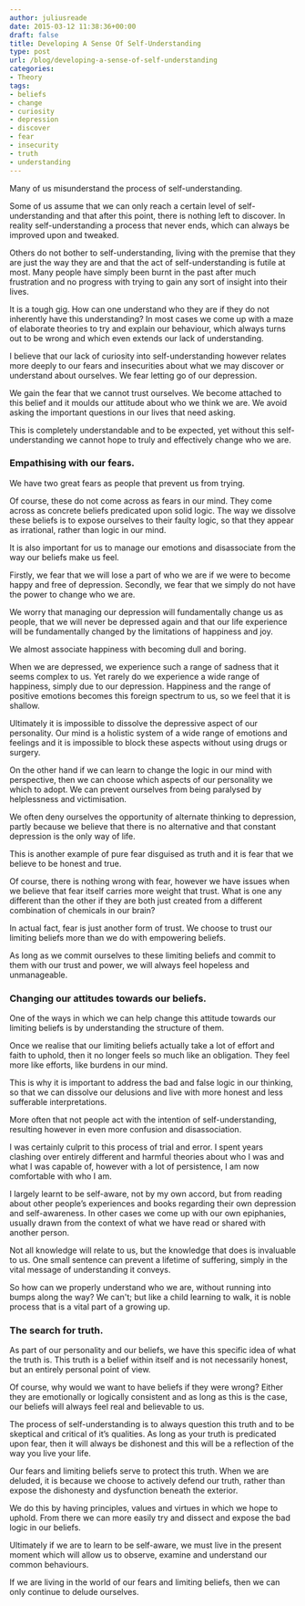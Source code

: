 ```yaml
---
author: juliusreade
date: 2015-03-12 11:38:36+00:00
draft: false
title: Developing A Sense Of Self-Understanding
type: post
url: /blog/developing-a-sense-of-self-understanding
categories:
- Theory
tags:
- beliefs
- change
- curiosity
- depression
- discover
- fear
- insecurity
- truth
- understanding
---
```


Many of us misunderstand the process of self-understanding.

Some of us assume that we can only reach a certain level of self-understanding and that after this point, there is nothing left to discover. In reality self-understanding a process that never ends, which can always be improved upon and tweaked.

Others do not bother to self-understanding, living with the premise that they are just the way they are and that the act of self-understanding is futile at most. Many people have simply been burnt in the past after much frustration and no progress with trying to gain any sort of insight into their lives.

<!-- more -->

It is a tough gig. How can one understand who they are if they do not inherently have this understanding? In most cases we come up with a maze of elaborate theories to try and explain our behaviour, which always turns out to be wrong and which even extends our lack of understanding.

I believe that our lack of curiosity into self-understanding however relates more deeply to our fears and insecurities about what we may discover or understand about ourselves. We fear letting go of our depression.

We gain the fear that we cannot trust ourselves. We become attached to this belief and it moulds our attitude about who we think we are. We avoid asking the important questions in our lives that need asking.

This is completely understandable and to be expected, yet without this self-understanding we cannot hope to truly and effectively change who we are.


### Empathising with our fears.


We have two great fears as people that prevent us from trying.

Of course, these do not come across as fears in our mind. They come across as concrete beliefs predicated upon solid logic. The way we dissolve these beliefs is to expose ourselves to their faulty logic, so that they appear as irrational, rather than logic in our mind.

It is also important for us to manage our emotions and disassociate from the way our beliefs make us feel.

Firstly, we fear that we will lose a part of who we are if we were to become happy and free of depression. Secondly, we fear that we simply do not have the power to change who we are.

We worry that managing our depression will fundamentally change us as people, that we will never be depressed again and that our life experience will be fundamentally changed by the limitations of happiness and joy.

We almost associate happiness with becoming dull and boring.

When we are depressed, we experience such a range of sadness that it seems complex to us. Yet rarely do we experience a wide range of happiness, simply due to our depression. Happiness and the range of positive emotions becomes this foreign spectrum to us, so we feel that it is shallow.

Ultimately it is impossible to dissolve the depressive aspect of our personality. Our mind is a holistic system of a wide range of emotions and feelings and it is impossible to block these aspects without using drugs or surgery.

On the other hand if we can learn to change the logic in our mind with perspective, then we can choose which aspects of our personality we which to adopt. We can prevent ourselves from being paralysed by helplessness and victimisation.

We often deny ourselves the opportunity of alternate thinking to depression, partly because we believe that there is no alternative and that constant depression is the only way of life.

This is another example of pure fear disguised as truth and it is fear that we believe to be honest and true.

Of course, there is nothing wrong with fear, however we have issues when we believe that fear itself carries more weight that trust. What is one any different than the other if they are both just created from a different combination of chemicals in our brain?

In actual fact, fear is just another form of trust. We choose to trust our limiting beliefs more than we do with empowering beliefs.

As long as we commit ourselves to these limiting beliefs and commit to them with our trust and power, we will always feel hopeless and unmanageable.


### Changing our attitudes towards our beliefs.


One of the ways in which we can help change this attitude towards our limiting beliefs is by understanding the structure of them.

Once we realise that our limiting beliefs actually take a lot of effort and faith to uphold, then it no longer feels so much like an obligation. They feel more like efforts, like burdens in our mind.

This is why it is important to address the bad and false logic in our thinking, so that we can dissolve our delusions and live with more honest and less sufferable interpretations.

More often that not people act with the intention of self-understanding, resulting however in even more confusion and disassociation.

I was certainly culprit to this process of trial and error. I spent years clashing over entirely different and harmful theories about who I was and what I was capable of, however with a lot of persistence, I am now comfortable with who I am.

I largely learnt to be self-aware, not by my own accord, but from reading about other people’s experiences and books regarding their own depression and self-awareness. In other cases we come up with our own epiphanies, usually drawn from the context of what we have read or shared with another person.

Not all knowledge will relate to us, but the knowledge that does is invaluable to us. One small sentence can prevent a lifetime of suffering, simply in the vital message of understanding it conveys.

So how can we properly understand who we are, without running into bumps along the way? We can't; but like a child learning to walk, it is noble process that is a vital part of a growing up.


### The search for truth.


As part of our personality and our beliefs, we have this specific idea of what the truth is. This truth is a belief within itself and is not necessarily honest, but an entirely personal point of view.

Of course, why would we want to have beliefs if they were wrong? Either they are emotionally or logically consistent and as long as this is the case, our beliefs will always feel real and believable to us.

The process of self-understanding is to always question this truth and to be skeptical and critical of it’s qualities. As long as your truth is predicated upon fear, then it will always be dishonest and this will be a reflection of the way you live your life.

Our fears and limiting beliefs serve to protect this truth. When we are deluded, it is because we choose to actively defend our truth, rather than expose the dishonesty and dysfunction beneath the exterior.

We do this by having principles, values and virtues in which we hope to uphold. From there we can more easily try and dissect and expose the bad logic in our beliefs.

Ultimately if we are to learn to be self-aware, we must live in the present moment which will allow us to observe, examine and understand our common behaviours.

If we are living in the world of our fears and limiting beliefs, then we can only continue to delude ourselves.
